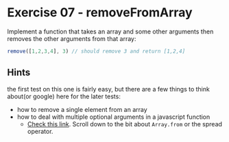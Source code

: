 # Exercise 07 - removeFromArray

Implement a function that takes an array and some other arguments then removes the other arguments from that array:

```javascript
remove([1,2,3,4], 3) // should remove 3 and return [1,2,4]
```



## Hints
the first test on this one is fairly easy, but there are a few things to think about(or google) here for the later tests:
- how to remove a single element from an array
- how to deal with multiple optional arguments in a javascript function
  - [Check this link](https://developer.mozilla.org/en-US/docs/Web/JavaScript/Reference/Functions/arguments).  Scroll down to the bit about `Array.from` or the spread operator.
